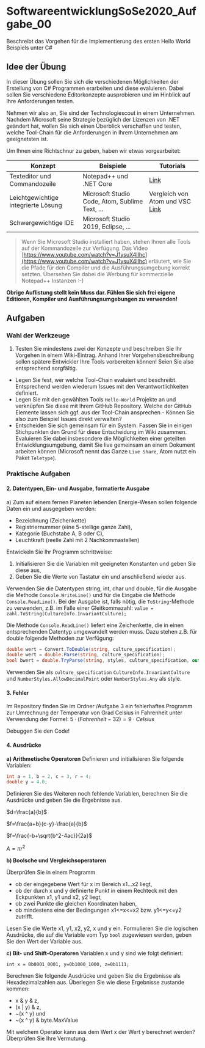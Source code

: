# SoftwareentwicklungSoSe2020_Aufgabe_00

Beschreibt das Vorgehen für die Implementierung des ersten Hello World Beispiels unter C#

## Idee der Übung

In dieser Übung sollen Sie sich die verschiedenen Möglichkeiten der Erstellung von C# Programmen erarbeiten und diese evaluieren. Dabei sollen Sie verschiedene Editorkonzepte ausprobieren und im Hinblick auf Ihre Anforderungen testen.

Nehmen wir also an, Sie sind der Technologiescout in einem Unternehmen. Nachdem Microsoft seine Strategie bezüglich der Lizenzen von .NET geändert hat, wollen Sie sich einen Überblick verschaffen und testen, welche Tool-Chain für die Anforderungen in Ihrem Unternehmen am geeignetsten ist.

Um Ihnen eine Richtschnur zu geben, haben wir etwas vorgearbeitet:

| Konzept                             | Beispiele                                      | Tutorials                                                                                                                                                                                  |
| ----------------------------------- | ---------------------------------------------- | ------------------------------------------------------------------------------------------------------------------------------------------------------------------------------------------ |
| Texteditor und Commandozeile        | Notepad++ und .NET Core                        | [Link](https://www.youtube.com/watch?v=LlTHXtKIb3E&list=PLdo4fOcmZ0oWoazjhXQzBKMrFuArxpW80&index=2) |
| Leichtgewichtige integrierte Lösung | Microsoft Studio Code, Atom, Sublime Text, ... |  Vergleich von Atom und VSC [Link](https://t3n.de/news/code-editoren-atom-vs-code-1084775/)                                                                                                                                                                                          |
| Schwergewichtige IDE                | Microsoft Studio 2019, Eclipse, ...            |                                                                                                                                                                                            |

> Wenn Sie Microsoft Studio installiert haben, stehen Ihnen alle Tools auf der Kommandozeile zur Verfügung. Das Video [https://www.youtube.com/watch?v=J1ysuX4lIhc](https://www.youtube.com/watch?v=J1ysuX4lIhc) erläutert, wie Sie die Pfade für den Compiler und die Ausführungsumgebung korrekt setzten. Übersehen Sie dabei die Werbung für kommerzielle Notepad++ Instanzen :-)

**Obrige Auflistung stellt kein Muss dar. Fühlen Sie sich frei eigene Editioren, Kompiler und Ausführungsumgebungen zu verwenden!**

## Aufgaben

### Wahl der Werkzeuge

1. Testen Sie mindestens zwei der Konzepte und beschreiben Sie Ihr Vorgehen in einem Wiki-Eintrag. Anhand Ihrer Vorgehensbeschreibung sollen spätere Entwickler Ihre Tools vorbereiten können! Seien Sie also entsprechend sorgfältig.
  + Legen Sie fest, wer welche Tool-Chain evaluiert und beschreibt.  Entsprechend werden wiederum Issues mit den Verantwortlichkeiten definiert.
  + Legen Sie mit den gewählten Tools `Hello-World` Projekte an und verknüpfen Sie diese mit Ihrem GitHub Repository. Welche der GitHub Elemente lassen sich ggf. aus der Tool-Chain ansprechen - Können Sie also zum Beispiel Issues direkt verwalten?
  + Entscheiden Sie sich gemeinsam für ein System. Fassen Sie in einigen Stichpunkten den Grund für diese Entscheidung im Wiki zusammen. Evaluieren Sie dabei insbesondere die Möglichkeiten einer geteilten Entwicklungsumgebung, damit Sie live gemeinsam an einem Dokument arbeiten können (Microsoft nennt das Ganze `Live Share`, Atom nutzt ein Paket `Teletype`).

### Praktische Aufgaben

#### 2. Datentypen, Ein- und Ausgabe, formatierte Ausgabe

a) Zum auf einem fernen Planeten lebenden Energie-Wesen sollen folgende Daten ein und ausgegeben werden:
+ Bezeichnung (Zeichenkette)
+  Registriernummer (eine 5-stellige ganze Zahl),
+  Kategorie (Buchstabe A, B oder C),
+  Leuchtkraft (reelle Zahl mit 2 Nachkommastellen)

Entwickeln Sie Ihr Programm schrittweise:
1. Initialisieren Sie die Variablen mit geeigneten Konstanten und geben Sie diese aus,
2. Geben Sie die Werte von Tastatur ein und anschließend wieder aus.

Verwenden Sie die Datentypen string, int, char und double, für die Ausgabe die Methode `Console.WriteLine()` und für die Eingabe die Methode `Console.ReadLine()`. Bei der Ausgabe ist, falls nötig, die `ToString`-Methode zu verwenden, z.B. im Falle einer Gleitkommazahl:
`value = zahl.ToString(CultureInfo.InvariantCulture);`

Die Methode `Console.ReadLine()` liefert eine Zeichenkette, die in einen entsprechenden Datentyp umgewandelt werden muss. Dazu stehen z.B. für double folgende Methoden zur Verfügung:

```csharp
double wert = Convert.ToDouble(string, culture_specification);
double wert = double.Parse(string, culture_specification);
bool bwert = double.TryParse(string, styles, culture_specification, out wert);
```

Verwenden Sie als `culture_specification` `CultureInfo.InvariantCulture`
und `NumberStyles.AllowDecimalPoint` oder `NumberStyles.Any` als style.

#### 3. Fehler
Im Repository finden Sie im Ordner /Aufgabe 3 ein fehlerhaftes Programm zur Umrechnung der Temperatur von Grad Celsius in Fahrenheit unter Verwendung der Formel: $5 \cdot (Fahrenheit − 32) = 9 \cdot Celsius$

Debuggen Sie den Code!


#### 4. Ausdrücke

**a) Arithmetische Operatoren**
Definieren und initialisieren Sie folgende Variablen:

```csharp
int a = 1, b = 2, c = 3, r = 4;
double y = 4.0;
```

Definieren Sie des Weiteren noch fehlende Variablen, berechnen Sie die Ausdrücke und geben Sie die Ergebnisse aus.

$d=\frac{a}{b}$

$f=\frac{a+b}{c-y}-\frac{a}{b}$

$f=\frac{-b+\sqrt{b^2-4ac}}{2a}$

$A = \pi r^2$

**b) Boolsche und Vergleichsoperatoren**

Überprüfen Sie in einem Programm
+ ob der eingegebene Wert für x im Bereich x1...x2 liegt,
+ ob der durch x und y definierte Punkt in einem Rechteck mit den Eckpunkten x1, y1 und x2, y2 liegt,
+ ob zwei Punkte die gleichen Koordinaten haben,
+ ob mindestens eine der Bedingungen x1<=x<=x2 bzw. y1<=y<=y2 zutrifft.

Lesen Sie die Werte x1, y1, x2, y2, x und y ein. Formulieren Sie die logischen Ausdrücke, die auf die
Variable vom Typ `bool` zugewiesen werden, geben Sie den Wert der Variable aus.

**c) Bit- und Shift-Operatoren**
Variablen x und y sind wie folgt definiert:

```
int x = 0b0001_0001, y=0b1000_1000, z=0b1111;
```

Berechnen Sie folgende Ausdrücke und geben Sie die Ergebnisse als Hexadezimalzahlen aus. Überlegen Sie wie diese Ergebnisse zustande kommen:
+ x & y & z,
+ (x | y) & z,
+ ~(x ^ y) und
+ ~(x ^ y) & byte.MaxValue

Mit welchem Operator kann aus dem Wert x der Wert y berechnet werden? Überprüfen Sie Ihre Vermutung.
